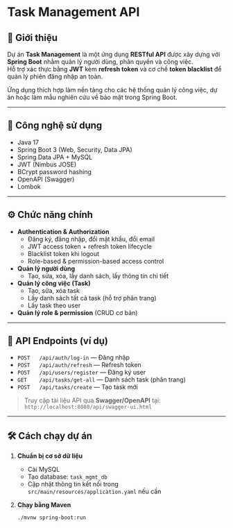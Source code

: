# Task Management API

## 📝 Giới thiệu
Dự án **Task Management** là một ứng dụng **RESTful API** được xây dựng với **Spring Boot** nhằm quản lý người dùng, phân quyền và công việc.  
Hỗ trợ xác thực bằng **JWT** kèm **refresh token** và cơ chế **token blacklist** để quản lý phiên đăng nhập an toàn.  

Ứng dụng thích hợp làm nền tảng cho các hệ thống quản lý công việc, dự án hoặc làm mẫu nghiên cứu về bảo mật trong Spring Boot.

---

## 🚀 Công nghệ sử dụng
- Java 17
- Spring Boot 3 (Web, Security, Data JPA)
- Spring Data JPA + MySQL
- JWT (Nimbus JOSE)
- BCrypt password hashing
- OpenAPI (Swagger)
- Lombok

---

## ⚙️ Chức năng chính
- **Authentication & Authorization**
  - Đăng ký, đăng nhập, đổi mật khẩu, đổi email
  - JWT access token + refresh token lifecycle
  - Blacklist token khi logout
  - Role-based & permission-based access control
- **Quản lý người dùng**
  - Tạo, sửa, xóa, lấy danh sách, lấy thông tin chi tiết
- **Quản lý công việc (Task)**
  - Tạo, sửa, xóa task
  - Lấy danh sách tất cả task (hỗ trợ phân trang)
  - Lấy task theo user
- **Quản lý role & permission** (CRUD cơ bản)

---

## 🔑 API Endpoints (ví dụ)
- `POST   /api/auth/log-in` — Đăng nhập
- `POST   /api/auth/refresh` — Refresh token
- `POST   /api/users/register` — Đăng ký user
- `GET    /api/tasks/get-all` — Danh sách task (phân trang)
- `POST   /api/tasks/create` — Tạo task mới

> Truy cập tài liệu API qua **Swagger/OpenAPI** tại:  
`http://localhost:8080/api/swagger-ui.html`

---

## 🛠️ Cách chạy dự án

1. **Chuẩn bị cơ sở dữ liệu**
   - Cài MySQL
   - Tạo database: `task_mgmt_db`
   - Cập nhật thông tin kết nối trong `src/main/resources/application.yaml` nếu cần

2. **Chạy bằng Maven**
   ```bash
   ./mvnw spring-boot:run
